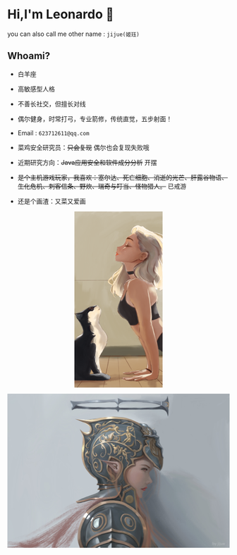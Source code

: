 # Hi,I'm Leonardo 👋

you can also call me other name : ``jijue(姬珏)``

## Whoami?


* 白羊座

* 高敏感型人格

* 不善长社交，但擅长对线

* 偶尔健身，时常打弓，专业箭修，传统直觉，五步射面！

* Email : ``623712611@qq.com``

* 菜鸡安全研究员：~~只会复现~~  偶尔也会复现失败哦

* 近期研究方向：~~Java应用安全和软件成分分析~~ 开摆

* ~~是个主机游戏玩家，我喜欢：塞尔达、死亡细胞、消逝的光芒、肝露谷物语、生化危机、刺客信条、野炊、瑞奇与叮当、怪物猎人。~~ 已戒游

* 还是个画渣：又菜又爱画

<!-- <details>
<summary>我的画廊[点击展开]</summary> -->
<div align="center">
 <img src="IMG/IMG_0014.PNG" width = "200" height = "400" alt="略" align=center />
</div>

![show](IMG/IMG_0056.JPG)

</details>



<br/>
<br/>




<!-- 
[![Anurag's GitHub stats](https://github-readme-stats.vercel.app/api?username=bigblackhat&theme=)](https://github.com/bigblackhat/github-readme-stats)
<img align='Middle' src="https://metrics.lecoq.io/bigblackhat?template=classic&base.header=0&base.activity=0&base.community=0&base.repositories=0&base.metadata=0&isocalendar=1&isocalendar.duration=full-year&config.timezone=Asia%2FShanghai" width="500">
[![Top Langs](https://github-readme-stats.vercel.app/api/top-langs/?username=bigblackhat&layout=compact&hide=html)](https://github.com/bigblackhat/github-readme-stats)
<img align="right" alt="GIF" src="IMG/pusheencode.gif" />

 -->

<!--
**bigblackhat/bigblackhat** is a ✨ _special_ ✨ repository because its `README.md` (this file) appears on your GitHub profile.

Here are some ideas to get you started:

- 🔭 I’m currently working on ...
- 🌱 I’m currently learning ...
- 👯 I’m looking to collaborate on ...
- 🤔 I’m looking for help with ...
- 💬 Ask me about ...
- 📫 How to reach me: ...
- 😄 Pronouns: ...
- ⚡ Fun fact: ...
-->
